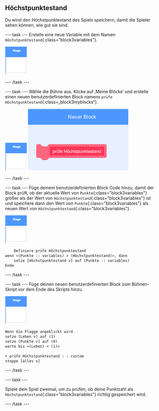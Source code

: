 ## Höchstpunktestand

Du wirst den Höchstpunktestand des Spiels speichern, damit die Spieler sehen können, wie gut sie sind.

\--- task \--- Erstelle eine neue Variable mit dem Namen `Höchstpunktestand`{:class="block3variables"}.

![Figur Bühne](images/stage-sprite.png)

\--- /task \---

\--- task \--- Wähle die Bühne aus. Klicke auf ‚Meine Blöcke‘ und erstelle einen neuen benutzerdefinierten Block namens `prüfe Höchstpunktestand`{:class=„block3myblocks“}.

![Figur Bühne](images/stage-sprite.png) ![Screenshot](images/dots-custom-1.png)

\--- /task \---

\--- task \--- Füge deinem benutzerdefinierten Block Code hinzu, damit der Block prüft, ob der aktuelle Wert von `Punkte`{:class="block3variables"} größer als der Wert von `Höchstpunktestand`{:class="block3variables"} ist und speichere dann den Wert von `Punkte`{:class="block3variables"} als neuen Wert von `Höchstpunktestand`{:class="block3variables"}.

![Figur Bühne](images/stage-sprite.png)

```blocks3
    Definiere prüfe Höchstpunktestand
wenn <(Punkte :: variables) > (Höchstpunktestand)>, dann
    setze [Höchstpunktestand v] auf (Punkte :: variables)
Ende
```

\--- /task \---

\--- task \--- Füge deinen neuen benutzerdefinierten Block zum Bühnen-Skript vor dem Ende des Skripts hinzu.

![Figur Bühne](images/stage-sprite.png)

```blocks3
Wenn die Flagge angeklickt wird
setze [Leben v] auf (3)
setze [Punkte v] auf (0)
warte bis <(Leben) < (1)>

+ prüfe Höchstpunktestand : : custom
stoppe [alles v]
```

\--- /task \---

\--- task \---

Spiele dein Spiel zweimal, um zu prüfen, ob deine Punktzahl als `Höchstpunktestand`{:class="block3variables"} richtig gespeichert wird.

\--- /task \---